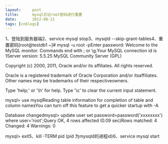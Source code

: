 ```yaml
---
layout:     post
title:      mysql忘记root密码进行重置
date:       2012-08-11
tags: [cnblogs]
---
```

1、登陆到服务器端2、service mysql stop3、mysqld --skip-grant-tables4、重置密码[root@testdb1 ~]# mysql -u root -pEnter password: Welcome to the MySQL monitor.  Commands end with ; or \g.Your MySQL connection id is 1Server version: 5.5.25 MySQL Community Server (GPL)

Copyright (c) 2000, 2011, Oracle and/or its affiliates. All rights reserved.

Oracle is a registered trademark of Oracle Corporation and/or itsaffiliates. Other names may be trademarks of their respectiveowners.

Type 'help;' or '\h' for help. Type '\c' to clear the current input statement.

mysql> use mysqlReading table information for completion of table and column namesYou can turn off this feature to get a quicker startup with -A

Database changedmysql> update user set password=password('xxxxxxxx') where user='root';Query OK, 4 rows affected (0.09 sec)Rows matched: 4  Changed: 4  Warnings: 0

mysql> exit5、kill -TERM pid (pid 为mysqld的进程id)6、service mysql start

